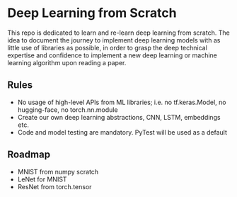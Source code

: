 # Deep Learning from Scratch

This repo is dedicated to learn and re-learn deep learning from scratch. The 
idea to document the journey to implement deep learning models with as little 
use of libraries as possible, in order to grasp the deep technical expertise 
and confidence to implement a new deep learning or machine learning algorithm 
upon reading a paper.

## Rules
* No usage of high-level APIs from ML libraries; i.e. no tf.keras.Model, no hugging-face, no torch.nn.module
* Create our own deep learning abstractions, CNN, LSTM, embeddings etc.
* Code and model testing are mandatory. PyTest will be used as a default

## Roadmap
* MNIST from numpy scratch
* LeNet for MNIST
* ResNet from torch.tensor

